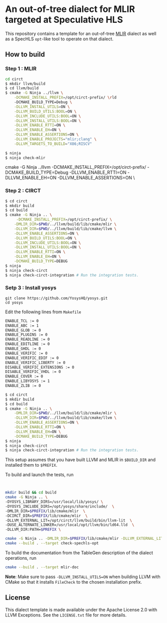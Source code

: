 # An out-of-tree dialect for MLIR targeted at Speculative HLS

This repository contains a template for an out-of-tree [MLIR](https://mlir.llvm.org/) dialect as well as a
SpecHLS `opt`-like tool to operate on that dialect.

## How to build

### Step 1 : MLIR

```sh
cd circt
$ mkdir llvm/build
$ cd llvm/build
$ cmake -G Ninja ../llvm \
    -DCMAKE_INSTALL_PREFIX=/opt/circt-prefix/ \rld
    -DCMAKE_BUILD_TYPE=Debug \
    -DLLVM_INSTALL_UTILS=ON \
    -DLLVM_BUILD_UTILS:BOOL=ON \
    -DLLVM_INCLUDE_UTILS:BOOL=ON \
    -DLLVM_INSTALL_UTILS:BOOL=ON \
    -DLLVM_ENABLE_RTTI=ON \
    -DLLVM_ENABLE_EH=ON \
    -DLLVM_ENABLE_ASSERTIONS=ON \
    -DLLVM_ENABLE_PROJECTS="mlir;clang" \
    -DLLVM_TARGETS_TO_BUILD="X86;RISCV" 
    
$ ninja
$ ninja check-mlir
```
cmake -G Ninja ../llvm -DCMAKE_INSTALL_PREFIX=/opt/circt-prefix/ -DCMAKE_BUILD_TYPE=Debug -DLLVM_ENABLE_RTTI=ON -DLLVM_ENABLE_EH=ON -DLLVM_ENABLE_ASSERTIONS=ON \
### Step 2 : CIRCT

```sh
$ cd circt
$ mkdir build
$ cd build
$ cmake -G Ninja .. \
     -DCMAKE_INSTALL_PREFIX=/opt/circt-prefix/ \
    -DMLIR_DIR=$PWD/../llvm/build/lib/cmake/mlir \
    -DLLVM_DIR=$PWD/../llvm/build/lib/cmake/llvm \
    -DLLVM_ENABLE_ASSERTIONS=ON \
    -DLLVM_BUILD_UTILS:BOOL=ON \
    -DLLVM_INCLUDE_UTILS:BOOL=ON \
    -DLLVM_INSTALL_UTILS:BOOL=ON \
    -DLLVM_ENABLE_RTTI=ON \
    -DLLVM_ENABLE_EH=ON \
    -DCMAKE_BUILD_TYPE=DEBUG
$ ninja
$ ninja check-circt
$ ninja check-circt-integration # Run the integration tests.
```
### Setp 3 : Install yosys

```
git clone https://github.com/YosysHQ/yosys.git
cd yosys
```

Edit the following lines from ```Makefile```  

```sh
ENABLE_TCL := 0
ENABLE_ABC := 1
ENABLE_GLOB := 0
ENABLE_PLUGINS := 0
ENABLE_READLINE := 0
ENABLE_EDITLINE := 0
ENABLE_GHDL := 0
ENABLE_VERIFIC := 0
ENABLE_VERIFIC_EDIF := 0
ENABLE_VERIFIC_LIBERTY := 0
DISABLE_VERIFIC_EXTENSIONS := 0
DISABLE_VERIFIC_VHDL := 0
ENABLE_COVER := 0
ENABLE_LIBYOSYS := 1
ENABLE_ZLIB := 0
```

```sh
$ cd circt
$ mkdir build
$ cd build
$ cmake -G Ninja .. \
    -DMLIR_DIR=$PWD/../llvm/build/lib/cmake/mlir \
    -DLLVM_DIR=$PWD/../llvm/build/lib/cmake/llvm \
    -DLLVM_ENABLE_ASSERTIONS=ON \
    -DLLVM_ENABLE_RTTI=ON \
    -DLLVM_ENABLE_EH=ON \
    -DCMAKE_BUILD_TYPE=DEBUG
$ ninja
$ ninja check-circt
$ ninja check-circt-integration # Run the integration tests.
```



This setup assumes that you have built LLVM and MLIR in `$BUILD_DIR` and installed them to `$PREFIX`. 

To build and launch the tests, run
```sh


mkdir build && cd build
cmake -G Ninja .. \
-DYOSYS_LIBRARY_DIRS=/usr/local/lib/yosys/ \ 
-DYOSYS_INCLUDE_DIRS=/opt/yosys/share/include/  \
-DMLIR_DIR=$PREFIX/lib/cmake/mlir  \
-DCIRCT_DIR=$PREFIX/lib/cmake/mlir  \
-DLLVM_EXTERNAL_LIT=/opt/circt/llvm/build/bin/llvm-lit  \
-DUSE_ALTERNATE_LINKER=/usr/local/opt/llvm/bin/ld64.lld  \
-DLLVM_DIR:PATH=$PREFIX \

cmake -G Ninja .. -DMLIR_DIR=$PREFIX/lib/cmake/mlir -DLLVM_EXTERNAL_LIT=$BUILD_DIR/bin/llvm-lit
cmake --build . --target check-spechls-opt
```
To build the documentation from the TableGen description of the dialect
operations, run
```sh
cmake --build . --target mlir-doc
```
**Note**: Make sure to pass `-DLLVM_INSTALL_UTILS=ON` when building LLVM with
CMake so that it installs `FileCheck` to the chosen installation prefix.

## License

This dialect template is made available under the Apache License 2.0 with LLVM Exceptions. See the `LICENSE.txt` file for more details.
